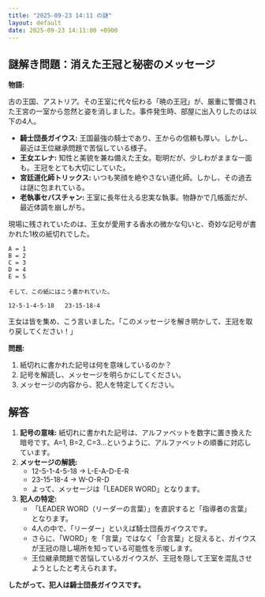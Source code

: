 ```yaml
---
title: "2025-09-23 14:11 の謎"
layout: default
date: 2025-09-23 14:11:00 +0900
---
```

## 謎解き問題：消えた王冠と秘密のメッセージ

**物語:**

古の王国、アストリア。その王室に代々伝わる「暁の王冠」が、厳重に警備された王宮の一室から忽然と姿を消しました。事件発生時、部屋に出入りしたのは以下の4人。

*   **騎士団長ガイウス:** 王国最強の騎士であり、王からの信頼も厚い。しかし、最近は王位継承問題で苦悩している様子。
*   **王女エレナ:** 知性と美貌を兼ね備えた王女。聡明だが、少しわがままな一面も。王冠をとても大切にしていた。
*   **宮廷道化師トリックス:** いつも笑顔を絶やさない道化師。しかし、その過去は謎に包まれている。
*   **老執事セバスチャン:** 王室に長年仕える忠実な執事。物静かで几帳面だが、最近体調を崩しがち。

現場に残されていたのは、王女が愛用する香水の微かな匂いと、奇妙な記号が書かれた1枚の紙切れでした。

```
A = 1
B = 2
C = 3
D = 4
E = 5

そして、この紙にはこう書かれていた。

12-5-1-4-5-18   23-15-18-4
```

王女は皆を集め、こう言いました。「このメッセージを解き明かして、王冠を取り戻してください！」

**問題:**

1.  紙切れに書かれた記号は何を意味しているのか？
2.  記号を解読し、メッセージを明らかにしてください。
3.  メッセージの内容から、犯人を特定してください。

## 解答

1.  **記号の意味:** 紙切れに書かれた記号は、アルファベットを数字に置き換えた暗号です。A=1, B=2, C=3...というように、アルファベットの順番に対応しています。
2.  **メッセージの解読:**
    *   12-5-1-4-5-18 → L-E-A-D-E-R
    *   23-15-18-4 → W-O-R-D
    *   よって、メッセージは「LEADER WORD」となります。
3.  **犯人の特定:**
    *   「LEADER WORD（リーダーの言葉）」を直訳すると「指導者の言葉」となります。
    *   4人の中で、「リーダー」といえば騎士団長ガイウスです。
    *   さらに、「WORD」を「言葉」ではなく「合言葉」と捉えると、ガイウスが王冠の隠し場所を知っている可能性を示唆します。
    *   王位継承問題で苦悩しているガイウスが、王冠を隠して王室を混乱させようとしたと考えられます。

**したがって、犯人は騎士団長ガイウスです。**
